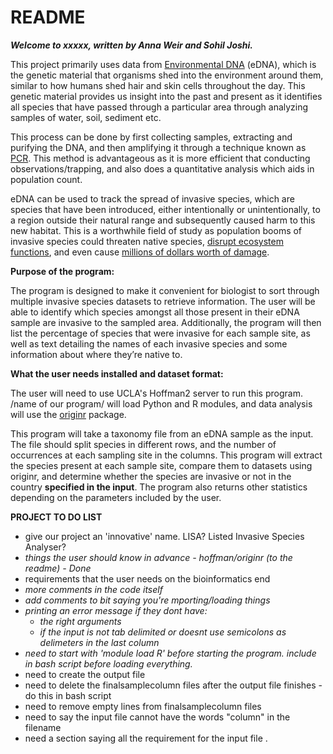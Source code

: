 # README

***Welcome to xxxxx, written by Anna Weir and Sohil Joshi.***

This project primarily uses data from [Environmental DNA](https://www.sciencedirect.com/science/article/pii/S0006320714004443) (eDNA), which is the genetic material that organisms shed into the environment around them, similar to how humans shed hair and skin cells throughout the day. This genetic material provides us insight into the past and present as it identifies all species that have passed through a particular area through analyzing samples of water, soil, sediment etc.   

This process can be done by first collecting samples, extracting and purifying the DNA, and then amplifying it through a technique known as [PCR](https://www.yourgenome.org/facts/what-is-pcr-polymerase-chain-reaction). This method is advantageous as it is more efficient that conducting observations/trapping, and also does a quantitative analysis which aids in population count.   

eDNA can be used to track the spread of invasive species, which are species that have been introduced, either intentionally or unintentionally, to a region outside their natural range and subsequently caused harm to this new habitat. This is a worthwhile field of study as population booms of invasive species could threaten native species, [disrupt ecosystem functions](https://www.environmentalscience.org/invasive-species), and even cause [millions of dollars worth of damage](https://2001-2009.state.gov/g/oes/ocns/inv/cs/2304.htm).   

**Purpose of the program:**

The program is designed to make it convenient for biologist to sort through multiple invasive species datasets to retrieve information. The user will be able to identify which species amongst all those present in their eDNA sample are invasive to the sampled area. Additionally, the program will then list the percentage of species that were invasive for each sample site, as well as text detailing the names of each invasive species and some information about where they’re native to. 

**What the user needs installed and dataset format:**

The user will need to use UCLA's Hoffman2 server to run this program. /name of our program/ will load Python and R modules, and data analysis will use the [originr](https://github.com/ropensci/originr) package. 

This program will take a taxonomy file from an eDNA sample as the input. The file should split species in different rows, and the number of occurrences at each sampling site in the columns. This program will extract the species present at each sample site, compare them to datasets using originr, and determine whether the species are invasive or not in the country **specified in the input**. The program also returns other statistics depending on the parameters included by the user.

**PROJECT TO DO LIST**
  - give our project an 'innovative' name. LISA? Listed Invasive Species Analyser?
  - *things the user should know in advance - hoffman/originr (to the readme) - Done*  
  - requirements that the user needs on the bioinformatics end   
  - *more comments in the code itself*    
  - *add comments to bit saying you're mporting/loading things*   
  - *printing an error message if they dont have:*
    - *the right arguments*   
    - *if the input is not tab delimited or doesnt use semicolons as delimeters in the last column*
  - *need to start with 'module load R' before starting the program. include in bash script before loading everything.*    
  - need to create the output file   
  - need to delete the finalsamplecolumn files after the output file finishes - do this in bash script    
  - need to remove empty lines from finalsamplecolumn files   
  - need to say the input file cannot have the words "column" in the filename   
  - need a section saying all the requirement for the input file . 
